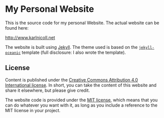 # My Personal Website

This is the source code for my personal Website. The actual website can
be found here:

http://www.karlnicoll.net

The website is built using [Jekyll](https://jekyllrb.com/). The theme used is
based on the [`jekyll-oceanic`](https://rubygems.org/gems/jekyll-oceanic)
template (full disclosure: I also wrote the template).

## License

Content is published under the
[Creative Commons Attribution 4.0 International license](https://creativecommons.org/licenses/by/4.0/).
In short, you can take the content of this website and share it elsewhere, but
please give credit.

The website code is provided under the
[MIT license](https://choosealicense.com/licenses/mit/), which means that you
can do whatever you want with it, as long as you include a reference to the MIT
license in your project.

